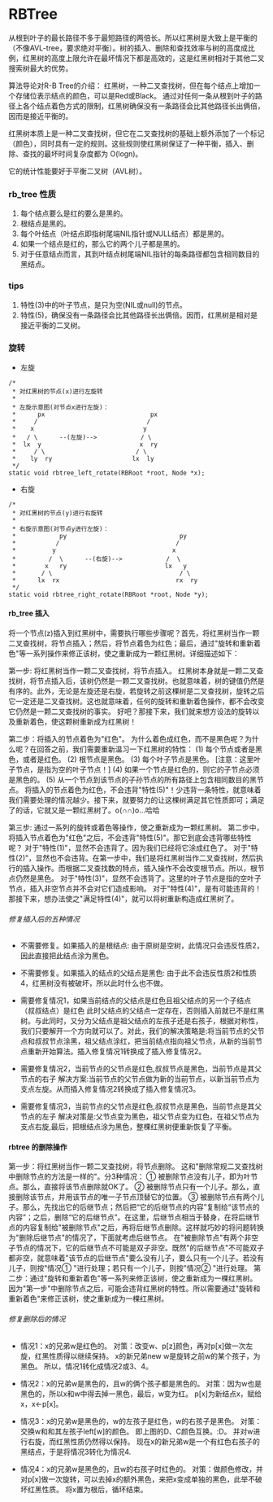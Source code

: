 # RBTree

从根到叶子的最长路径不多于最短路径的两倍长。所以红黑树是大致上是平衡的（不像AVL-tree，要求绝对平衡）。树的插入、删除和查找效率与树的高度成比例，红黑树的高度上限允许在最坏情况下都是高效的，这是红黑树相对于其他二叉搜索树最大的优势。

算法导论对R-B Tree的介绍：
红黑树，一种二叉查找树，但在每个结点上增加一个存储位表示结点的颜色，可以是Red或Black。
通过对任何一条从根到叶子的路径上各个结点着色方式的限制，红黑树确保没有一条路径会比其他路径长出俩倍，因而是接近平衡的。

红黑树本质上是一种二叉查找树，但它在二叉查找树的基础上额外添加了一个标记（颜色），同时具有一定的规则。这些规则使红黑树保证了一种平衡，插入、删除、查找的最坏时间复杂度都为 O(logn)。

它的统计性能要好于平衡二叉树（AVL树）。

### rb_tree 性质
1. 每个结点要么是红的要么是黑的。  
2. 根结点是黑的。  
3. 每个叶结点（叶结点即指树尾端NIL指针或NULL结点）都是黑的。  
4. 如果一个结点是红的，那么它的两个儿子都是黑的。  
5. 对于任意结点而言，其到叶结点树尾端NIL指针的每条路径都包含相同数目的黑结点。 

###  tips
1. 特性(3)中的叶子节点，是只为空(NIL或null)的节点。
2. 特性(5)，确保没有一条路径会比其他路径长出俩倍。因而，红黑树是相对是接近平衡的二叉树。

### 旋转

* 左旋
```
/*
 * 对红黑树的节点(x)进行左旋转
 *
 * 左旋示意图(对节点x进行左旋)：
 *      px                             px
 *     /                              /
 *    x                              y
 *   / \      --(左旋)-->            / \                
 *  lx  y                           x  ry
 *     / \                         / \
 *    ly  ry                      lx  ly
 */
static void rbtree_left_rotate(RBRoot *root, Node *x);
```

* 右旋
```
/*
 * 对红黑树的节点(y)进行右旋转
 *
 * 右旋示意图(对节点y进行左旋)：
 *            py                               py
 *           /                                /
 *          y                                x
 *         /  \      --(右旋)-->            /  \                     
 *        x   ry                           lx   y
 *       / \                                   / \                   
 *      lx  rx                                rx  ry
 */
static void rbtree_right_rotate(RBRoot *root, Node *y);
```

#### rb_tree 插入
将一个节点(z)插入到红黑树中，需要执行哪些步骤呢？首先，将红黑树当作一颗二叉查找树，将节点插入；然后，将节点着色为红色；最后，通过"旋转和重新着色"等一系列操作来修正该树，使之重新成为一颗红黑树。详细描述如下：

第一步: 将红黑树当作一颗二叉查找树，将节点插入。
       红黑树本身就是一颗二叉查找树，将节点插入后，该树仍然是一颗二叉查找树。也就意味着，树的键值仍然是有序的。此外，无论是左旋还是右旋，若旋转之前这棵树是二叉查找树，旋转之后它一定还是二叉查找树。这也就意味着，任何的旋转和重新着色操作，都不会改变它仍然是一颗二叉查找树的事实。
       好吧？那接下来，我们就来想方设法的旋转以及重新着色，使这颗树重新成为红黑树！

第二步：将插入的节点着色为"红色"。
       为什么着色成红色，而不是黑色呢？为什么呢？在回答之前，我们需要重新温习一下红黑树的特性：
(1) 每个节点或者是黑色，或者是红色。
(2) 根节点是黑色。
(3) 每个叶子节点是黑色。 [注意：这里叶子节点，是指为空的叶子节点！]
(4) 如果一个节点是红色的，则它的子节点必须是黑色的。
(5) 从一个节点到该节点的子孙节点的所有路径上包含相同数目的黑节点。
       将插入的节点着色为红色，不会违背"特性(5)"！少违背一条特性，就意味着我们需要处理的情况越少。接下来，就要努力的让这棵树满足其它性质即可；满足了的话，它就又是一颗红黑树了。o(∩∩)o...哈哈

第三步: 通过一系列的旋转或着色等操作，使之重新成为一颗红黑树。
       第二步中，将插入节点着色为"红色"之后，不会违背"特性(5)"。那它到底会违背哪些特性呢？
       对于"特性(1)"，显然不会违背了。因为我们已经将它涂成红色了。
       对于"特性(2)"，显然也不会违背。在第一步中，我们是将红黑树当作二叉查找树，然后执行的插入操作。而根据二叉查找数的特点，插入操作不会改变根节点。所以，根节点仍然是黑色。
       对于"特性(3)"，显然不会违背了。这里的叶子节点是指的空叶子节点，插入非空节点并不会对它们造成影响。
       对于"特性(4)"，是有可能违背的！
那接下来，想办法使之"满足特性(4)"，就可以将树重新构造成红黑树了。

###### 修复插入后的五种情况
* 不需要修复。如果插入的是根结点:
由于原树是空树，此情况只会违反性质2，因此直接把此结点涂为黑色。

* 不需要修复。如果插入的结点的父结点是黑色:
由于此不会违反性质2和性质4，红黑树没有被破坏，所以此时什么也不做。

* 需要修复情况1，如果当前结点的父结点是红色且祖父结点的另一个子结点（叔叔结点）是红色
此时父结点的父结点一定存在，否则插入前就已不是红黑树。与此同时，又分为父结点是祖父结点的左孩子还是右孩子，根据对称性，我们只要解开一个方向就可以了。对此，我们的解决策略是:将当前节点的父节点和叔叔节点涂黑，祖父结点涂红，把当前结点指向祖父节点，从新的当前节点重新开始算法。插入修复情况1转换成了插入修复情况2。

* 需要修复情况2，当前节点的父节点是红色,叔叔节点是黑色，当前节点是其父节点的右子
解决方案:当前节点的父节点做为新的当前节点，以新当前节点为支点左旋。从而插入修复情况2转换成了插入修复情况3。

* 需要修复情况3，当前节点的父节点是红色,叔叔节点是黑色，当前节点是其父节点的左子
解决对策是:父节点变为黑色，祖父节点变为红色，在祖父节点为支点右旋,最后，把根结点涂为黑色，整棵红黑树便重新恢复了平衡。

#### rbtree 的删除操作
第一步：将红黑树当作一颗二叉查找树，将节点删除。
这和"删除常规二叉查找树中删除节点的方法是一样的"。分3种情况：
① 被删除节点没有儿子，即为叶节点。那么，直接将该节点删除就OK了。
② 被删除节点只有一个儿子。那么，直接删除该节点，并用该节点的唯一子节点顶替它的位置。
③ 被删除节点有两个儿子。那么，先找出它的后继节点；然后把“它的后继节点的内容”复制给“该节点的内容”；之后，删除“它的后继节点”。在这里，后继节点相当于替身，在将后继节点的内容复制给"被删除节点"之后，再将后继节点删除。这样就巧妙的将问题转换为"删除后继节点"的情况了，下面就考虑后继节点。 在"被删除节点"有两个非空子节点的情况下，它的后继节点不可能是双子非空。既然"的后继节点"不可能双子都非空，就意味着"该节点的后继节点"要么没有儿子，要么只有一个儿子。若没有儿子，则按"情况① "进行处理；若只有一个儿子，则按"情况② "进行处理。
第二步：通过"旋转和重新着色"等一系列来修正该树，使之重新成为一棵红黑树。
因为"第一步"中删除节点之后，可能会违背红黑树的特性。所以需要通过"旋转和重新着色"来修正该树，使之重新成为一棵红黑树。


###### 修复删除后的情况
* 情况1：x的兄弟w是红色的。
对策：改变w、p[z]颜色，再对p[x]做一次左旋，红黑性质得以继续保持。
x的新兄弟new w是旋转之前w的某个孩子，为黑色。
所以，情况1转化成情况2或3、4。

* 情况2：x的兄弟w是黑色的，且w的俩个孩子都是黑色的。
对策：因为w也是黑色的，所以x和w中得去掉一黑色，最后，w变为红。
p[x]为新结点x，赋给x，x<-p[x]。

* 情况3：x的兄弟w是黑色的，w的左孩子是红色，w的右孩子是黑色。
对策：交换w和和其左孩子left[w]的颜色。 即上图的D、C颜色互换。:D。
并对w进行右旋，而红黑性质仍然得以保持。
现在x的新兄弟w是一个有红色右孩子的黑结点，于是将情况3转化为情况4.

* 情况4：x的兄弟w是黑色的，且w的右孩子时红色的。
对策：做颜色修改，并对p[x]做一次旋转，可以去掉x的额外黑色，来把x变成单独的黑色，此举不破坏红黑性质。
将x置为根后，循环结束。

